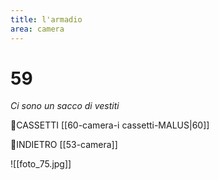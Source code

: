 ```yaml
---
title: l'armadio
area: camera
---
```

# 59
_Ci sono un sacco di vestiti_

👀CASSETTI [[60-camera-i cassetti-MALUS|60]]

👣INDIETRO [[53-camera]]

![[foto_75.jpg]]
